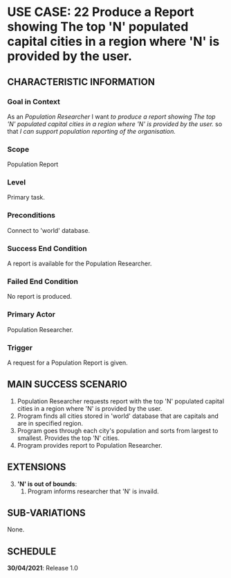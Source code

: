 # USE CASE: 22 Produce a Report showing The top 'N' populated capital cities in a region where 'N' is provided by the user.

## CHARACTERISTIC INFORMATION

### Goal in Context

As an *Population  Researcher* I want *to produce a report showing The top 'N' populated capital cities in a region where 'N' is provided by the user.* so that *I can support population reporting of the organisation.*

### Scope

Population Report

### Level

Primary task.

### Preconditions

Connect to 'world' database.

### Success End Condition

A report is available for the Population Researcher.

### Failed End Condition

No report is produced.

### Primary Actor

Population Researcher.

### Trigger

A request for a Population Report is given.

## MAIN SUCCESS SCENARIO

1. Population Researcher requests report with the top 'N' populated capital cities in a region where 'N' is provided by the user.
2. Program finds all cities stored in 'world' database that are capitals and are in specified region.
3. Program goes through each city's population and sorts from largest to smallest. Provides the top 'N' cities.
4. Program provides report to Population Researcher.

## EXTENSIONS

3. **'N' is out of bounds**:
    1. Program informs researcher that 'N' is invaild.

## SUB-VARIATIONS

None.

## SCHEDULE

**30/04/2021**: Release 1.0